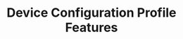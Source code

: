---
title: Device Configuration Profile Features
layout: list-content.html
contentlist:
  - heading: Device Configuration
    description: Lorem ipsum dolor sit amet, consectetur adipisicing elit, sed do eiusmod tempor incididunt ut labore et dolore magna aliqua. Ut enim ad minim veniam
    visible: false
    items: 
      - title: Analytics
        url: analytics/5-0
        description: The AnalyticsMgr allows you enable or disable collection of data, in the form of groups of metrics, by the Analytics Engine
        icon: /mx/icons/analyticsmgr.png
        urls:
          - title: "4.4"
            url: analytics/4-4
          - title: "5.0"
            url: analytics/5-0
      - title: Audio Manager
        url: audiomgr/5-0
        description: The AudioVolUIMgr allows you to add, delete, and replace Audio Profiles and to select the current Audio Profile that will be in effect on the device.
        icon: /mx/icons/audio.png
        urls:
          - title: "4.4"
            url: audiomgr/4-4
          - title: "5.0"
            url: audiomgr/5-0
      - title: Battery Manager
        url: batterymgr/5-0
        description: The BatteryMgr allows you to configure the thresholds that will be used to determine when a battery needs to be decommissioned.
        icon: /mx/icons/battery_threshold.png
        urls:
          - title: "4.4"
            url: batterymgr/4-4
          - title: "5.0"
            url: batterymgr/5-0
      - title: Clock Manager
        url: clock/5-0
        description: The Clock Manager allows you to set the Date, Time, and Time Zone or to configure the device to automatically acquire it via NTP.
        icon: /mx/icons/clock.png
        urls:
          - title: "4.2"
            url: clock/4-2
          - title: "4.4"
            url: clock/4-4
          - title: "5.0"
            url: clock/5-0
      - title: Component Manager
        url: componentmgr/5-0
        description: The ComponentMgr allows you to configure the state and usage of specific subsystems on the device, such as Ethernet.
        icon: /mx/icons/ethernet.png
        urls:
          - title: "4.4"
            url: componentmgr/4-4
          - title: "5.0"
            url: componentmgr/5-0
      - title: Display Manager
        url: displaymgr/5-0
        description: The DisplayMgr allows you to control the display screen on the device.
        icon: /mx/icons/displaymgr.png
        urls:
          - title: "4.4"
            url: displaymgr/4-4
          - title: "5.0"
            url: displaymgr/5-0
      - title: Power Manager
        url: powermgr/5-0
        description: The PowerMgr allows you to perform power-related actions on the device, such as putting it into Sleep mode.
        icon: /mx/icons/power_manager.png
        urls:
          - title: "4.2"
            url: powermgr/4-2
          - title: "4.4"
            url: powermgr/4-4
          - title: "5.0"
            url: powermgr/5-0
      - title: Touch Manager
        url: touchmgr/5-0
        description: The TouchMgr allows you configure the Touch Mode on your device (ex. Finger or Stylus)
        icon: /mx/icons/touchmgr.png
        urls:
          - title: "4.2"
            url: touchmgr/4-2
          - title: "4.4"
            url: touchmgr/4-4
          - title: "5.0"
            url: touchmgr/5-0
---